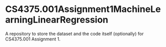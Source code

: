 # CS4375.001Assignment1MachineLearningLinearRegression
A repository to store the dataset and the code itself (optionally) for CS4375.001 Assignment 1.
